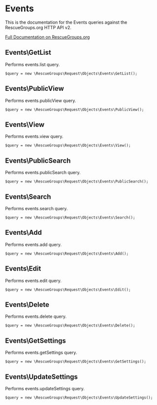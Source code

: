 # Events

This is the documentation for the Events queries against the RescueGroups.org HTTP API v2.

[Full Documentation on RescueGroups.org](https://userguide.rescuegroups.org/display/APIDG/Object+definitions#Objectdefinitions-)

## Events\GetList

Performs events.list query.

    $query = new \RescueGroups\Request\Objects\Events\GetList();


## Events\PublicView

Performs events.publicView query.

    $query = new \RescueGroups\Request\Objects\Events\PublicView();


## Events\View

Performs events.view query.

    $query = new \RescueGroups\Request\Objects\Events\View();


## Events\PublicSearch

Performs events.publicSearch query.

    $query = new \RescueGroups\Request\Objects\Events\PublicSearch();


## Events\Search

Performs events.search query.

    $query = new \RescueGroups\Request\Objects\Events\Search();


## Events\Add

Performs events.add query.

    $query = new \RescueGroups\Request\Objects\Events\Add();


## Events\Edit

Performs events.edit query.

    $query = new \RescueGroups\Request\Objects\Events\Edit();


## Events\Delete

Performs events.delete query.

    $query = new \RescueGroups\Request\Objects\Events\Delete();


## Events\GetSettings

Performs events.getSettings query.

    $query = new \RescueGroups\Request\Objects\Events\GetSettings();


## Events\UpdateSettings

Performs events.updateSettings query.

    $query = new \RescueGroups\Request\Objects\Events\UpdateSettings();


